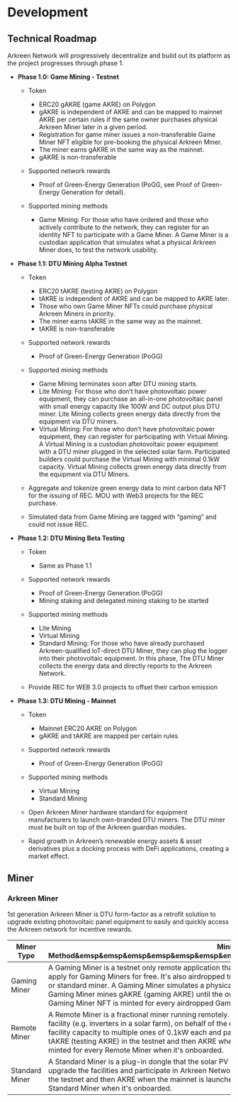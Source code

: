 # Development

## Technical Roadmap

Arkreen Network will progressively decentralize and build out its platform as the project progresses through phase 1.

+ **Phase 1.0: Game Mining - Testnet**
 
    - Token
        -   ERC20 gAKRE (game AKRE) on Polygon
        -   gAKRE is independent of AKRE and can be mapped to mainnet AKRE per certain rules if the same owner purchases physical Arkreen Miner later in a given period.
        -   Registration for game miner issues a non-transferable Game Miner NFT eligible for pre-booking the physical Arkreen Miner.
        -   The miner earns gAKRE in the same way as the mainnet.
        -   gAKRE is non-transferable

    -   Supported network rewards
        -   Proof of Green-Energy Generation (PoGG, see Proof of Green-Energy Generation for detail).

    -   Supported mining methods
        -   Game Mining: For those who have ordered and those who actively contribute to the network, they can register for an identity NFT to participate with a Game Miner. A Game Miner is a custodian application that simulates what a physical Arkreen Miner does, to test the network usability.
    

+ **Phase 1.1: DTU Mining Alpha Testnet**

    -   Token
        -   ERC20 tAKRE (testing AKRE) on Polygon
        -   tAKRE is independent of AKRE and can be mapped to AKRE later.
        -   Those who own Game Miner NFTs could purchase physical Arkreen Miners in priority.
        -   The miner earns tAKRE in the same way as the mainnet.
        -   tAKRE is non-transferable
    
    -   Supported network rewards
        -   Proof of Green-Energy Generation (PoGG)
    
    -   Supported mining methods
        -   Game Mining terminates soon after DTU mining starts.
        -   Lite Mining: For those who don’t have photovoltaic power equipment, they can purchase an all-in-one photovoltaic panel with small energy capacity like 100W and DC output plus DTU miner. Lite Mining collects green energy data directly from the equipment via DTU miners.
        -   Virtual Mining: For those who don’t have photovoltaic power equipment, they can register for participating with Virtual Mining. A Virtual Mining is a custodian photovoltaic power equipment with a DTU miner plugged in the selected solar farm. Participated builders could purchase the Virtual Mining with minimal 0.1kW capacity. Virtual Mining collects green energy data directly from the equipment via DTU Miners.
    
    -   Aggregate and tokenize green energy data to mint carbon data NFT for the issuing of REC. MOU with Web3 projects for the REC purchase.
    -   Simulated data from Game Mining are tagged with “gaming” and could not issue REC.
      

+ **Phase 1.2: DTU Mining Beta Testing**

    -   Token
        -   Same as Phase 1.1
    
    -   Supported network rewards
        -   Proof of Green-Energy Generation (PoGG)
        -   Mining staking and delegated mining staking to be started
    
    -   Supported mining methods
        -   Lite Mining
        -   Virtual Mining
        -   Standard Mining: For those who have already purchased Arkreen-qualified IoT-direct DTU Miner, they can plug the logger into their photovoltaic equipment. In this phase, The DTU Miner collects the energy data and directly reports to the Arkreen Network.
    
    -   Provide REC for WEB 3.0 projects to offset their carbon emission
  

+ **Phase 1.3: DTU Mining - Mainnet**

    -   Token
        -   Mainnet ERC20 AKRE on Polygon
        -   gAKRE and tAKRE are mapped per certain rules
    
    -   Supported network rewards
        -   Proof of Green-Energy Generation (PoGG)
    
    -   Supported mining methods
        -   Virtual Mining
        -   Standard Mining
    
    - Open Arkreen Miner hardware standard for equipment manufacturers to launch own-branded DTU miners. The DTU miner must be built on top of the Arkreen guardian modules.
    - Rapid growth in Arkreen’s renewable energy assets & asset derivatives plus a docking process with DeFi applications, creating a market effect.


## Miner

### Arkreen Miner 
1st generation Arkreen Miner is DTU form-factor as a retrofit solution to upgrade existing photovoltaic panel equipment to easily and quickly access the Arkreen network for incentive rewards.

|Miner Type|Mining Method&emsp&emsp&emsp&emsp&emsp&emsp&emsp&emsp&emsp&emsp&emsp&emsp&emsp&emsp|Rewards|Launch Phase|Appearance
---|---|---|---|---
Gaming Miner|A Gaming Miner is a testnet only remote application that simulates a physical miner. Network builders can apply for Gaming Miners for free. It's also airdropped to the network builder who has pre-ordered a remote or standard miner. A Gaming Miner simulates a physical miner except that it's not eligible for REC issue. A Gaming Miner mines gAKRE (gaming AKRE) until the owner's remote or standard miner is onboarded. A Gaming Miner NFT is minted for every airdropped Gaming Miner.|gAKRE (testnet)|Phase 1.0|Image
Remote Miner|A Remote Miner is a fractional miner running remotely. A guardian module which is plugged on the energy facility (e.g. inverters in a solar farm), on behalf of the collecive miner owners, fractionizes the energy facility capacity to multiple ones of 0.1kW each and participats in Arkreen Network. A Remote Miner mines tAKRE (testing AKRE) in the testnet and then AKRE when the mainnet is launched. A Remote Miner NFT is minted for every Remote Miner when it's onboarded.|tAKRE (testnet)<br>AKRE (mainnet)|Phase 1.1|Image
Standard Miner|A Standard Miner is a plug-in dongle that the solar PV owners could plug into their existing inverters to upgrade the facilities and participate in Arkreen Network.  A Standard Miner mines tAKRE (testing AKRE) in the testnet and then AKRE when the mainnet is launched. A Standard Miner NFT is minted for every Standard Miner when it's onboarded.|tAKRE (testnet)<br>AKRE (mainnet)|Phase 1.2~1.3|Image

